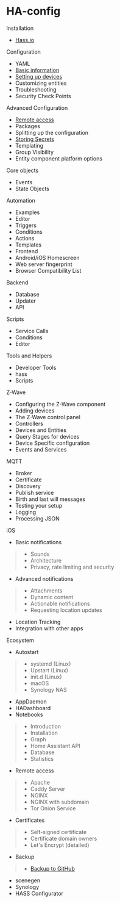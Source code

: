 # HA-config
Installation
* [Hass.io](https://zhuanlan.zhihu.com/p/30568280 "1.0 安装Hass.io")<br> 

Configuration
* YAML<br> 
* [Basic information](https://zhuanlan.zhihu.com/p/32127317 "7.0 configuration.yaml基本配置信息")<br> 
* [Setting up devices](https://zhuanlan.zhihu.com/p/32127336 "8.0 添加设备之Broadlink RM Pro")<br> 
* Customizing entities<br> 
* Troubleshooting<br> 
* Security Check Points<br> 

Advanced Configuration
* [Remote access](https://zhuanlan.zhihu.com/p/30704722 "3.0 安装Duck DNS，实现远程访问Home Assistant")<br> 
* Packages<br> 
* Splitting up the configuration<br> 
* [Storing Secrets](https://zhuanlan.zhihu.com/p/31288339 "6.0 设置Home Assistant登入密码")<br> 
* Templating<br> 
* Group Visibility<br> 
* Entity component platform options<br> 

Core objects
* Events<br> 
* State Objects<br> 

Automation
* Examples<br> 
* Editor<br> 
* Triggers<br> 
* Conditions<br> 
* Actions<br> 
* Templates<br>
* Frontend<br> 
* Android/iOS Homescreen<br> 
* Web server fingerprint<br> 
* Browser Compatibility List<br> 

Backend
* Database<br> 
* Updater<br> 
* API<br> 

Scripts
* Service Calls<br> 
* Conditions<br> 
* Editor<br> 

Tools and Helpers
* Developer Tools<br> 
* hass<br> 
* Scripts<br> 

Z-Wave
* Configuring the Z-Wave component<br> 
* Adding devices<br> 
* The Z-Wave control panel<br> 
* Controllers<br> 
* Devices and Entities<br> 
* Query Stages for devices<br> 
* Device Specific configuration<br> 
* Events and Services<br> 

MQTT
* Broker<br> 
* Certificate<br> 
* Discovery<br> 
* Publish service<br> 
* Birth and last will messages<br> 
* Testing your setup<br> 
* Logging<br> 
* Processing JSON<br> 

iOS
* Basic notifications<br> 
> * Sounds<br> 
> * Architecture<br> 
> * Privacy, rate limiting and security<br> 
* Advanced notifications<br> 
> * Attachments<br> 
> * Dynamic content<br> 
> * Actionable notifications<br> 
> * Requesting location updates<br> 
* Location Tracking<br> 
* Integration with other apps<br> 

Ecosystem
* Autostart<br> 
> * systemd (Linux)<br> 
> * Upstart (Linux)<br> 
> * init.d (Linux)<br> 
> * macOS<br> 
> * Synology NAS<br> 
* AppDaemon<br> 
* HADashboard<br> 
* Notebooks<br> 
> * Introduction<br> 
> * Installation<br> 
> * Graph<br> 
> * Home Assistant API<br> 
> * Database<br> 
> * Statistics<br> 
* Remote access<br> 
> * Apache<br> 
> * Caddy Server<br> 
> * NGINX<br> 
> * NGINX with subdomain<br> 
> * Tor Onion Service<br> 
* Certificates<br> 
> * Self-signed certificate<br> 
> * Certificate domain owners<br> 
> * Let's Encrypt (detailed)<br> 
* Backup<br> 
> * [Backup to GitHub](https://zhuanlan.zhihu.com/p/31316242 "5.0 备份你的Home Assistant配置文件到github")<br>
* scenegen<br> 
* Synology<br> 
* HASS Configurator<br> 
